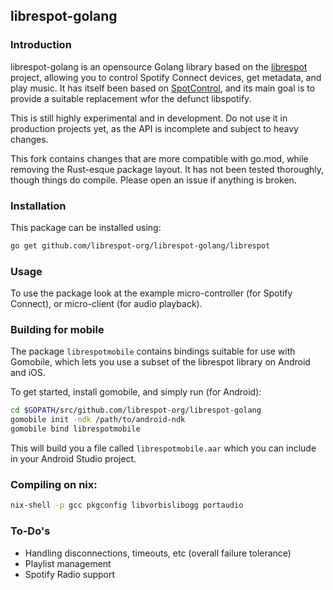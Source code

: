 ## librespot-golang

### Introduction

librespot-golang is an opensource Golang library based on the [librespot](https://github.com/plietar/librespot) project, allowing you to control Spotify Connect devices, get metadata, and play music. It has itself been based on [SpotControl](https://github.com/badfortrains/spotcontrol), and its main goal is to provide a suitable replacement wfor the defunct libspotify.

This is still highly experimental and in development. Do not use it in production projects yet, as the API is incomplete and subject to heavy changes.

This fork contains changes that are more compatible with go.mod, while removing the Rust-esque package layout. It has not been tested thoroughly, though things do compile. Please open an issue if anything is broken.

### Installation

This package can be installed using:

```sh
go get github.com/librespot-org/librespot-golang/librespot
```

### Usage

To use the package look at the example micro-controller (for Spotify Connect), or micro-client (for audio playback).

### Building for mobile

The package `librespotmobile` contains bindings suitable for use with Gomobile, which lets you use a subset of the librespot library on Android and iOS.

To get started, install gomobile, and simply run (for Android):

```sh
cd $GOPATH/src/github.com/librespot-org/librespot-golang
gomobile init -ndk /path/to/android-ndk
gomobile bind librespotmobile
```

This will build you a file called `librespotmobile.aar` which you can include in your Android Studio project.

### Compiling on nix:

```sh
nix-shell -p gcc pkgconfig libvorbislibogg portaudio
```

### To-Do's

- Handling disconnections, timeouts, etc (overall failure tolerance)
- Playlist management
- Spotify Radio support
